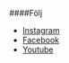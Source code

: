 ####Följ

* [Instagram](https://instagram.com)
* [Facebook](https://facebook.com)
* [Youtube](https://youtube.com)